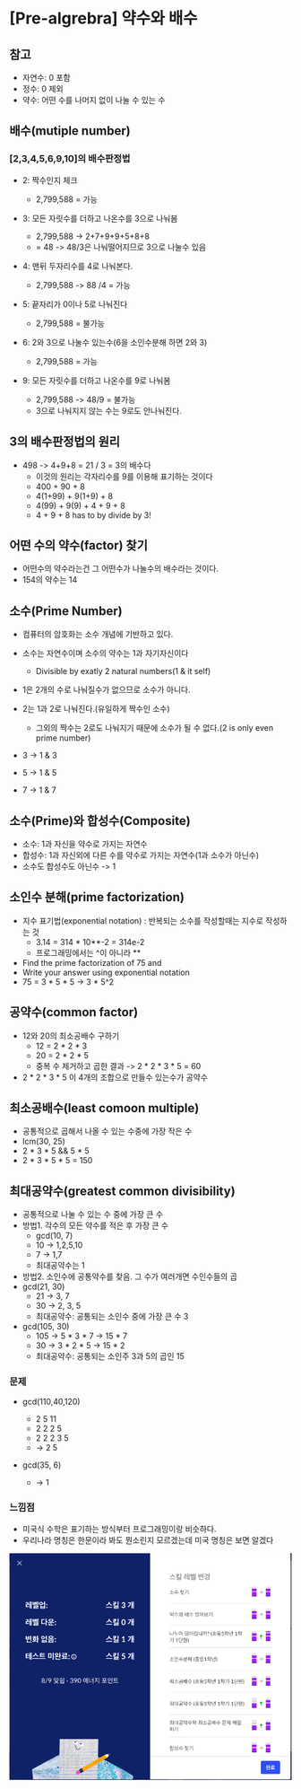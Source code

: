 # [Pre-algrebra] 약수와 배수

## 참고
- 자연수: 0 포함
- 정수: 0 제외
- 약수: 어떤 수를 나머지 없이 나눌 수 있는 수

## 배수(mutiple number)

### [2,3,4,5,6,9,10]의 배수판정법

- 2: 짝수인지 체크
  - 2,799,588 = 가능

- 3: 모든 자릿수를 더하고 나온수를 3으로 나눠봄
  - 2,799,588 -> 2+7+9+9+5+8+8
  - = 48 -> 48/3은 나눠떨어지므로 3으로 나눌수 있음

- 4: 맨뒤 두자리수를 4로 나눠본다.
  - 2,799,588 -> 88 /4 = 가능
 
- 5: 끝자리가 0이나 5로 나눠진다
  - 2,799,588 = 불가능

- 6: 2와 3으로 나눌수 있는수(6을 소인수분해 하면 2와 3)
  - 2,799,588 = 가능

- 9: 모든 자릿수를 더하고 나온수를 9로 나눠봄
  - 2,799,588 -> 48/9 = 불가능
  - 3으로 나눠지지 않는 수는 9로도 안나눠진다.

## 3의 배수판정법의 원리
- 498 -> 4+9+8 = 21 / 3 = 3의 배수다
  - 이것의 원리는 각자리수를 9를 이용해 표기하는 것이다
  - 400 + 90 + 8
  - 4(1+99) + 9(1+9) + 8
  - 4(99) + 9(9) + 4 + 9 + 8
  - 4 + 9 + 8 has to by divide by 3!

## 어떤 수의 약수(factor) 찾기
- 어떤수의 약수라는건 그 어떤수가 나눌수의 배수라는 것이다.
- 154의 약수는 14

## 소수(Prime Number)
- 컴퓨터의 암호화는 소수 개념에 기반하고 있다.
- 소수는 자연수이며 소수의 약수는 1과 자기자신이다
  - Divisible by exatly 2 natural numbers(1 & it self)

- 1은 2개의 수로 나눠질수가 없으므로 소수가 아니다.
- 2는 1과 2로 나눠진다.(유일하게 짝수인 소수)
  - 그외의 짝수는 2로도 나눠지기 때문에 소수가 될 수 없다.(2 is only even prime number)
- 3 -> 1 & 3
- 5 -> 1 & 5
- 7 -> 1 & 7

## 소수(Prime)와 합성수(Composite)
- 소수: 1과 자신을 약수로 가지는 자연수
- 합성수: 1과 자신외에 다른 수를 약수로 가지는 자연수(1과 소수가 아닌수)
- 소수도 합성수도 아닌수 -> 1

## 소인수 분해(prime factorization)
- 지수 표기법(exponential notation) : 반복되는 소수를 작성할때는 지수로 작성하는 것
  - 3.14 = 314 * 10**-2 = 314e-2 
  - 프로그래밍에서는 ^이 아니라 **
- Find the prime factorization of 75 and 
- Write your answer using exponential notation
- 75 = 3 * 5 * 5 -> 3 * 5^2

## 공약수(common factor)
- 12와 20의 최소공배수 구하기
  - 12 = 2 * 2 * 3
  - 20 = 2 * 2 * 5
  - 중복 수 제거하고 곱한 결과 -> 2 * 2 * 3 * 5 = 60
-  2 * 2 * 3 * 5 이 4개의 조합으로 만들수 있는수가 공약수

## 최소공배수(least comoon multiple)
- 공통적으로 곱해서 나올 수 있는 수중에 가장 작은 수
- lcm(30, 25)
- 2 * 3 * 5 && 5 * 5
- 2 * 3 * 5 * 5 = 150

## 최대공약수(greatest common divisibility)
- 공통적으로 나눌 수 있는 수 중에 가장 큰 수
- 방법1. 각수의 모든 약수를 적은 후 가장 큰 수
  - gcd(10, 7)
  - 10 -> 1,2,5,10
  - 7 -> 1,7
  - 최대공약수는 1
 - 방법2. 소인수에 공통약수를 찾음. 그 수가 여러개면 수인수들의 곱  
  - gcd(21, 30)
    - 21 -> 3, 7
    - 30 -> 2, 3, 5  
    - 최대공약수: 공통되는 소인수 중에 가장 큰 수 3
  - gcd(105, 30)
    - 105 -> 5 * 3 * 7 -> 15 * 7
    - 30 -> 3 * 2 * 5 -> 15 * 2
    - 최대공약수: 공통되는 소인주 3과 5의 곱인 15

### 문제
- gcd(110,40,120)
  - 2 5 11
  - 2 2 2 5 
  - 2 2 2 3 5
  - -> 2 5

- gcd(35, 6)
  - -> 1

### 느낌점
- 미국식 수학은 표기하는 방식부터 프로그래밍이랑 비슷하다.
- 우리나라 명칭은 한문이라 봐도 뭔소린지 모르겠는데 미국 명칭은 보면 알겠다

![exam02](./img/exam02.png)